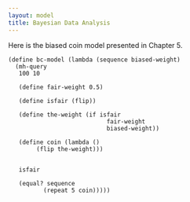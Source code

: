 ```yaml
---
layout: model
title: Bayesian Data Analysis
---
```


Here is the biased coin model presented in Chapter 5.

    (define bc-model (lambda (sequence biased-weight)
      (mh-query
       100 10
       
       (define fair-weight 0.5)
       
       (define isfair (flip))
       
       (define the-weight (if isfair 
       							fair-weight 
       							biased-weight))
       
       (define coin (lambda () 
       		(flip the-weight)))
       
       
       isfair
       
       (equal? sequence 
       	      (repeat 5 coin)))))
